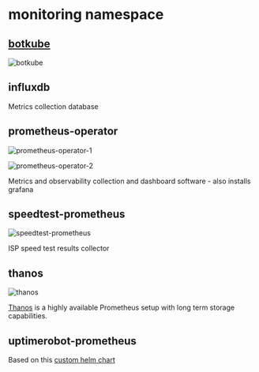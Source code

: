 # monitoring namespace

## [botkube](https://www.botkube.io/)

![botkube](https://i.imgur.com/yQ8sqtK.png)

## influxdb

Metrics collection database

## prometheus-operator

![prometheus-operator-1](https://i.imgur.com/xFOepF3.png)

![prometheus-operator-2](https://i.imgur.com/hTo49Uo.png)

Metrics and observability collection and dashboard software - also installs grafana

## speedtest-prometheus

![speedtest-prometheus](https://i.imgur.com/avohPk6.png)

ISP speed test results collector

## thanos

![thanos](https://i.imgur.com/IeWqEIB.png)

[Thanos](https://github.com/thanos-io/thanos) is a highly available Prometheus setup with long term storage capabilities.

## uptimerobot-prometheus

Based on this [custom helm chart](https://github.com/k8s-at-home/charts/tree/master/charts/uptimerobot-prometheus)
